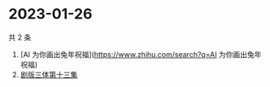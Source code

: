 # 2023-01-26

共 2 条

<!-- BEGIN -->
<!-- 最后更新时间 Thu Jan 26 2023 03:07:30 GMT+0800 (China Standard Time) -->

1. [AI 为你画出兔年祝福](https://www.zhihu.com/search?q=AI 为你画出兔年祝福)
1. [剧版三体第十三集](https://www.zhihu.com/search?q=剧版三体第十三集)

<!-- END -->
